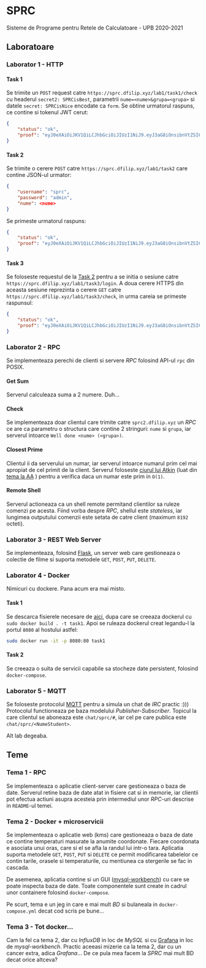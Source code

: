 # SPRC
Sisteme de Programe pentru Retele de Calculatoare - UPB 2020-2021

## Laboratoare
### Laborator 1 - HTTP
#### Task 1
Se trimite un `POST` request catre `https://sprc.dfilip.xyz/lab1/task1/check`
cu headerul `secret2: SPRCisBest`, parametrii `nume=<nume>&grupa=<grupa>` si
datele `secret: SPRCisNice` encodate ca `form`. Se obtine urmatorul raspuns,
ce contine si tokenul JWT cerut:
```json
{
    "status": "ok",
    "proof": "eyJ0eXAiOiJKV1QiLCJhbGciOiJIUzI1NiJ9.eyJ3aG8iOnsibnVtZSI6WyJUZW9kb3ItU3RlZmFuIER1dHUiXSwiZ3J1cGEiOlsiMzQxQzMiXX0sImRpZCI6InRhc2sxIn0.zP6gL5EOQBp-jc79FBa1Sughh2R-wwrA86pnMvQUGgk"
}
```

#### Task 2
Se trimite o cerere `POST` catre `https://sprc.dfilip.xyz/lab1/task2` care
contine JSON-ul urmator:
```json
{
	"username": "sprc",
	"password": "admin",
	"nume": <nume>
}
```
Se primeste urmatorul raspuns:
```json
{
    "status": "ok",
    "proof": "eyJ0eXAiOiJKV1QiLCJhbGciOiJIUzI1NiJ9.eyJ3aG8iOnsibnVtZSI6IlRlb2Rvci1TdGVmYW4gRHV0dSJ9LCJkaWQiOiJ0YXNrMiJ9.k_kcAPhC78_NmVEq1u2VTphmSPZFusWY8igZnp47qLc"
}
```

#### Task 3
Se foloseste requestul de la [Task 2](#task-2) pentru a se initia o sesiune
catre `https://sprc.dfilip.xyz/lab1/task3/login`. A
doua cerere HTTPS din aceasta sesiune reprezinta o cerere `GET` catre
`https://sprc.dfilip.xyz/lab1/task3/check`, in urma careia se primeste
raspunsul:
```json
{
    "status": "ok",
    "proof": "eyJ0eXAiOiJKV1QiLCJhbGciOiJIUzI1NiJ9.eyJ3aG8iOnsibnVtZSI6IlRlb2Rvci1TdGVmYW4gRHV0dSJ9LCJkaWQiOiJ0YXNrMyJ9.K8Oxp2wINIkScaOiepDnSbMmLz_bPS5lsugFe1mBHzM"
}
```


### Laborator 2 - RPC
Se implementeaza perechi de clienti si servere *RPC* folosind API-ul `rpc` din
POSIX.

#### Get Sum
Serverul calculeaza suma a 2 numere. Duh...

#### Check
Se implementeaza doar clientul care trimite catre `sprc2.dfilip.xyz` un *RPC* ce
are ca parametru o structura care contine 2 stringuri: `nume` si `grupa`, iar
serverul intoarce `Well done <nume> (<grupa>)`.

#### Closest Prime
Clientul ii da serverului un numar, iar serverul intoarce numarul prim cel mai
apropiat de cel primit de la client. Serverul foloseste
[ciurul lui Atkin](https://en.wikipedia.org/wiki/Sieve_of_Atkin) (luat din
[tema la AA](https://github.com/teodutu/PA/blob/master/Teme/Tema1_AA/tester.cpp)
) pentru a verifica daca un numar este prim in `O(1)`.

#### Remote Shell
Serverul actioneaza ca un shell remote permitand clientilor sa ruleze comenzi pe
acesta. Fiind vorba despre *RPC*, shellul este *stateless*, iar lungimea
outputului comenzii este setata de catre client (maximum `8192` octeti).


### Laborator 3 - REST Web Server
Se implementeaza, folosind [Flask](https://flask.palletsprojects.com/en/1.1.x/),
un server web care gestioneaza o colectie de filme si suporta metodele `GET`,
`POST`, `PUT`, `DELETE`.


### Laborator 4 - Docker
Nimicuri cu dockere. Pana acum era mai misto.

#### Task 1
Se descarca fisierele necesare de
[aici](https://static.dfilip.xyz/sprc_lab_docker_task1.zip), dupa care se
creeaza dockerul cu `sudo docker build . -t task1`. Apoi se ruleaza dockerul
creat legandu-l la portul `8080` al hostului astfel:
```bash
sudo docker run -it -p 8080:80 task1
```

#### Task 2
Se creeaza o suita de servicii capabile sa stocheze date persistent, folosind
`docker-compose`.


### Laborator 5 - MQTT
Se foloseste protocolul [MQTT](https://mqtt.org/) pentru a simula un chat de
*IRC* practic :))) Protocolul functioneaza pe baza modelului
*Publisher-Subscriber*. Topicul la care clientul se aboneaza este
`chat/sprc/#`, iar cel pe care publica este `chat/sprc/<NumeStudent>`.

Alt lab degeaba.



## Teme
### Tema 1 - RPC
Se implementeaza o aplicatie client-server care gestioneaza o baza de date.
Serverul retine baza de date atat in fisiere cat si in memorie, iar clientii
pot efectua actiuni asupra acesteia prin intermediul unor *RPC*-uri descrise
in `README`-ul temei.


### Tema 2 - Docker + microservicii
Se implementeaza o aplicatie web (kms) care gestioneaza o baza de date ce
contine temperaturi masurate la anumite coordonate. Fiecare coordonata e
asociata unui oras, care si el se afla la randul lui intr-o tara. Aplicatia
suporta metodele `GET`, `POST`, `PUT` si `DELETE` ce permit modificarea
tabelelor ce contin tarile, orasele si temperaturile, cu mentiunea ca stergerile
se fac in cascada.

De asemenea, aplicatia contine si un GUI
([mysql-workbench](https://hub.docker.com/r/linuxserver/mysql-workbench)) cu
care se poate inspecta baza de date. Toate componentele sunt create in cadrul
unor containere folosind `docker-compose`.

Pe scurt, tema e un jeg in care e mai mult *BD* si bulaneala in
`docker-compose.yml` decat cod scris pe bune...

### Tema 3 - Tot docker...
Cam la fel ca tema 2, dar cu *InfluxDB* in loc de *MySQL* si cu
[Grafana](https://grafana.com/) in loc de *mysql-workbench*. Practic aceeasi
mizerie ca la tema 2, dar cu un cancer extra, adica *Grafana*... De ce pula mea
facem la *SPRC* mai mult BD decat orice altceva?
